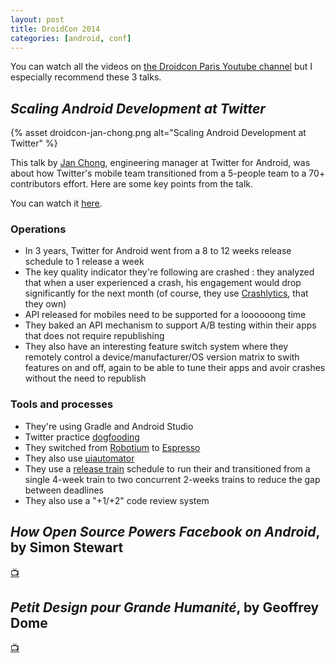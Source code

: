 ```yaml
---
layout: post
title: DroidCon 2014
categories: [android, conf]
---
```


You can watch all the videos on [the Droidcon Paris Youtube
channel][droidcon-channel] but I especially recommend these 3 talks.

## _Scaling Android Development at Twitter_

{% asset droidcon-jan-chong.png alt="Scaling Android Development at Twitter" %}

This talk by [Jan Chong][twitter-jan-chong], engineering manager at Twitter for
Android, was about how Twitter's mobile team transitioned from a 5-people team
to a 70+ contributors effort. Here are some key points from the talk.

You can watch it [here][scaling-android-development-at-twitter].

### Operations

- In 3 years, Twitter for Android went from a 8 to 12 weeks release schedule to
  1 release a week
- The key quality indicator they're following are crashed : they analyzed that
  when a user experienced a crash, his engagement would drop significantly for
  the next month (of course, they use [Crashlytics][crashlytics], that they own)
- API released for mobiles need to be supported for a loooooong time
- They baked an API mechanism to support A/B testing within their apps that does
  not require republishing
- They also have an interesting feature switch system where they remotely
  control a device/manufacturer/OS version matrix to swith features on and off,
  again to be able to tune their apps and avoir crashes without the need to
  republish

### Tools and processes

- They're using Gradle and Android Studio
- Twitter practice [dogfooding][dogfooding]
- They switched from [Robotium][robotium] to [Espresso][espresso]
- They also use [uiautomator][uiautomator]
- They use a [release train][release-train] schedule to run their and
  transitioned from a single 4-week train to two concurrent 2-weeks trains to
  reduce the gap between deadlines
- They also use a "+1/+2" code review system

## _How Open Source Powers Facebook on Android_, by Simon Stewart

[📺](https://youtu.be/MT6bU9ofJDE)

## _Petit Design pour Grande Humanité_, by Geoffrey Dome

[📺](https://youtu.be/mwF4qk9OMe8)

[droidcon-channel]: https://www.youtube.com/channel/UCkatLlah5weIpN23LqMgdTg
[twitter-jan-chong]: http://en.wikipedia.org/wiki/Software_release_train
[dogfooding]: http://en.wikipedia.org/wiki/Eating_your_own_dog_food
[robotium]: https://code.google.com/p/robotium/
[espresso]: https://code.google.com/p/android-test-kit/wiki/Espresso
[uiautomator]: https://developer.android.com/training/testing/ui-automator
[release-train]: http://en.wikipedia.org/wiki/Software_release_train
[scaling-android-development-at-twitter]: http://youtu.be/T5qEnillTHc
[crashlytics]: https://try.crashlytics.com
